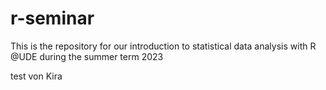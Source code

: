 # r-seminar

This is the repository for our introduction to statistical data analysis with R @UDE during the summer term 2023

test von Kira
